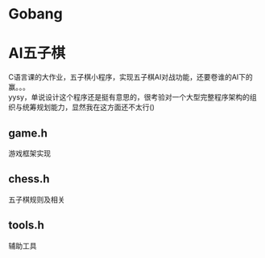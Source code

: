 # Gobang
<h1>AI五子棋</h1>
C语言课的大作业，五子棋小程序，实现五子棋AI对战功能，还要卷谁的AI下的赢。。。<br>
yysy，单说设计这个程序还是挺有意思的，很考验对一个大型完整程序架构的组织与统筹规划能力，显然我在这方面还不太行()

<h2>game.h</h2>
游戏框架实现
<h2>chess.h</h2>
五子棋规则及相关
<h2>tools.h</h2>
辅助工具
